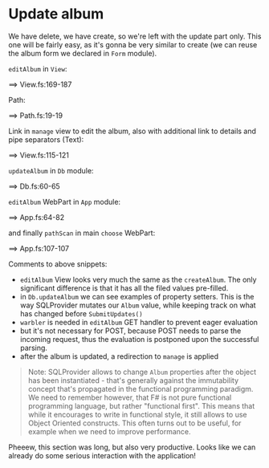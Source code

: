 # Update album

We have delete, we have create, so we're left with the update part only.
This one will be fairly easy, as it's gonna be very similar to create (we can reuse the album form we declared in `Form` module).

`editAlbum` in `View`:

==> View.fs:169-187

Path:

==> Path.fs:19-19

Link in `manage` view to edit the album, also with additional link to details and pipe separators (Text):

==> View.fs:115-121

`updateAlbum` in `Db` module:

==> Db.fs:60-65

`editAlbum` WebPart in `App` module:

==> App.fs:64-82

and finally `pathScan` in main `choose` WebPart:

==> App.fs:107-107

Comments to above snippets:

- `editAlbum` View looks very much the same as the `createAlbum`. The only significant difference is that it has all the filed values pre-filled. 
- in `Db.updateAlbum` we can see examples of property setters. This is the way SQLProvider mutates our `Album` value, while keeping track on what has changed before `SubmitUpdates()`
- `warbler` is needed in `editAlbum` GET handler to prevent eager evaluation
- but it's not necessary for POST, because POST needs to parse the incoming request, thus the evaluation is postponed upon the successful parsing.
- after the album is updated, a redirection to `manage` is applied

> Note: SQLProvider allows to change `Album` properties after the object has been instantiated - that's generally against the immutability concept that's propagated in the functional programming paradigm. We need to remember however, that F# is not pure functional programming language, but rather "functional first". This means that while it encourages to write in functional style, it still allows to use Object Oriented constructs. This often turns out to be useful, for example when we need to improve performance.

Pheeew, this section was long, but also very productive. Looks like we can already do some serious interaction with the application!
